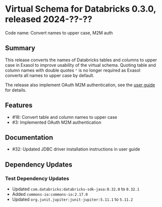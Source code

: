 # Virtual Schema for Databricks 0.3.0, released 2024-??-??

Code name: Convert names to upper case, M2M auth

## Summary

This release converts the names of Databricks tables and columns to upper case in Exasol to improve usability of the virtual schema. Quoting table and column names with double quotes `"` is no longer required as Exasol converts all names to upper case by default.

The release also implement OAuth M2M authentication, see the [user guide](../user_guide/user_guide.md#service-principal-oauth-m2m) for details.

## Features

* #18: Convert table and column names to upper case
* #3: Implemented OAuth M2M authentication

## Documentation

* #32: Updated JDBC driver installation instructions in user guide
## Dependency Updates

### Test Dependency Updates

* Updated `com.databricks:databricks-sdk-java:0.32.0` to `0.32.1`
* Added `commons-io:commons-io:2.17.0`
* Updated `org.junit.jupiter:junit-jupiter:5.11.1` to `5.11.2`
